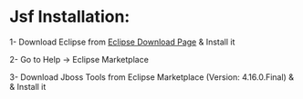 #  Jsf Installation:


1- Download Eclipse from [Eclipse Download Page](https://www.eclipse.org/downloads/packages/release/2020-06/r) & Install it

2- Go to Help → Eclipse Marketplace

3- Download Jboss Tools from Eclipse Marketplace (Version: 4.16.0.Final) & & Install it
